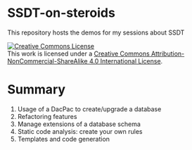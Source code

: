 # SSDT-on-steroids
This repository hosts the demos for my sessions about SSDT

<a rel="license" href="http://creativecommons.org/licenses/by-nc-sa/4.0/"><img alt="Creative Commons License" style="border-width:0" src="https://i.creativecommons.org/l/by-nc-sa/4.0/88x31.png" /></a><br />This work is licensed under a <a rel="license" href="http://creativecommons.org/licenses/by-nc-sa/4.0/">Creative Commons Attribution-NonCommercial-ShareAlike 4.0 International License</a>.

Summary
=======
1. Usage of a DacPac to create/upgrade a database
2. Refactoring features
3. Manage extensions of a database schema
4. Static code analysis: create your own rules
5. Templates and code generation

